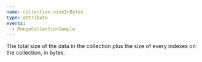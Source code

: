 ```yaml
---
name: collection.sizeInBytes
type: attribute
events:
  - MongoCollectionSample
---
```


The total size of the data in the collection plus the size of every indexes on the collection, in bytes.